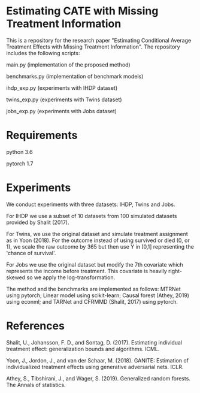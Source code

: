 # Estimating CATE with Missing Treatment Information

This is a repository for the research paper "Estimating Conditional Average Treatment Effects with Missing Treatment Information". The repository includes the following scripts:

main.py (implementation of the proposed method)

benchmarks.py (implementation of benchmark models)

ihdp_exp.py (experiments with IHDP dataset)

twins_exp.py (experiments with Twins dataset)

jobs_exp.py (experiments with Jobs dataset)

# Requirements

python 3.6 

pytorch 1.7

# Experiments

We conduct experiments with three datasets: IHDP, Twins and Jobs. 

For IHDP we use a subset of 10 datasets from 100 simulated datasets provided by Shalit (2017). 

For Twins, we use the original dataset and simulate treatment assignment as in Yoon (2018). For the outcome instead of using survived or died (0, or 1), we scale the raw outcome by 365 but then use Y in [0,1] representing the 'chance of survival'.

For Jobs we use the original dataset but modify the 7th covariate which represents the income before treatment. This covariate is heavily right-skewed so we apply the log-transformation. 

The method and the benchmarks are implemented as follows: MTRNet using pytorch; Linear model using scikit-learn; Causal forest (Athey, 2019) using econml; and TARNet and CFRMMD (Shalit, 2017) using pytorch.

# References

Shalit, U., Johansson, F. D., and Sontag, D. (2017). Estimating individual treatment effect: generalization bounds and algorithms. ICML.

Yoon, J., Jordon, J., and van der Schaar, M. (2018). GANITE: Estimation of individualized treatment effects using generative adversarial nets. ICLR.

Athey, S., Tibshirani, J., and Wager, S. (2019). Generalized random forests. The Annals of statistics.
